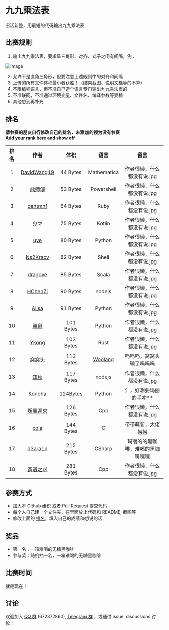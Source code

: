 # 九九乘法表

旧活新整，用最短的代码输出九九乘法表

## 比赛规则

1. 输出九九乘法表，要求呈三角形、对齐、式子之间有间隔，例：

  ![image](https://user-images.githubusercontent.com/18511905/228529653-f2031cc6-61dd-4be7-8a86-f06980b84031.png)

2. 允许不是直角三角形，但要注意上述规则中的对齐和间隔
3. 上传的所有文件体积最小者获胜！（结果截图、说明文档等的不算）
4. 不限编程语言，但不准自己造个语言专门输出九九乘法表的
5. 不准联网，不准通过环境变量、文件名、编译参数等耍赖
6. 其他想到再补充

## 排名

**请参赛的朋友自行修改自己的排名，未添加的视为没有参赛**  
**Add your rank here and show off**

| 排名 |                             作者                             |   体积    |       语言       |  留言 |
| :--: | :----------------------------------------------------------: | :-------: | :--------------: | :--------------: |
|  1   | [DavidWang19](DavidWang19)     |  44 Bytes  |       Mathematica        | 作者很懒，什么都没有说.jpg |
|  2   | [熊师傅](otakuma) | 53 Bytes | Powershell |  作者很懒，什么都没有说.jpg |
|  3   | [dantmnf](dantmnf) | 64 Bytes | Ruby |  作者很懒，什么都没有说.jpg |
|  4   | [鬼才](鬼才)      |  75 Bytes | Kotlin    |  作者很懒，什么都没有说.jpg  |
|  5   | [uye](uye)     |  80 Bytes  |       Python        | 作者很懒，什么都没有说.jpg |
|  6   | [Ns2Kracy](Ns2Kracy)     |  82 Bytes  |       Shell        | 作者很懒，什么都没有说.jpg |
|  7   | [dragove](dragove) | 85 Bytes | Scala | 作者很懒，什么都没有说.jpg |
|  8   | [HChenZi](HChenZi)     |  90 Bytes  |       nodejs        | 作者很懒，什么都没有说.jpg |
|  9   | [Alisa](Alisa)     |  91 Bytes  |       Python        | 作者很懒，什么都没有说.jpg |
|  10  | [鼹鼠](鼹鼠)     |  101 Bytes  |       Python        | 作者很懒，什么都没有说.jpg |
|  11  | [Ykong](Ykong)     |  103 Bytes  |       Rust        | 作者很懒，什么都没有说.jpg |
|  12  | [窝窝头](mr_cino)     |  113 Bytes  |       [Woolang](https://github.com/cinogama/woolang)        | 呜呜呜，窝窝头输了呜呜呜 |
|  13  | [知秋](FAll)     |  117 Bytes  |       nodejs        | 作者很懒，什么都没有说.jpg |
|  14  | Konoha | 124Bytes | Python | 氵，好想要玛丽的手冲** |
|  15  | [煖風遲來](煖風遲來) |  126 Bytes  |       Cpp           | 作者很懒，什么都没有说.jpg |
|  16  | [cola](cola) |  144 Bytes  |       C          | 带带萌新，大佬捞捞 |
|  17  | [d3ara1n](d3ara1n) |  215 Bytes  |       CSharp      | 玛丽的的黑咖啡，难喝的黑咖啡嘿嘿 |
|  18  | [谓道之求](谓道之求) |  281 Bytes  |       Cpp           | 作者很懒，什么都没有说.jpg |

## 参赛方式

- 加入本 Github 组织 或者 Pull Request 提交代码
- 每个人自己建一个文件夹，在里面放上代码和 README, 截图等
- 修改上面的 [排名](#排名)，填入自己的成绩和想说的话

## 奖品

- 第一名：一箱难喝的无糖黑咖啡
- 参与奖：随机抽一名，一箱难喝的无糖黑咖啡

## 比赛时间

就是现在！

## 讨论

欢迎加入 [QQ 群](https://jq.qq.com/?_wv=1027&k=8aBWumWU) (672372860), [Telegram 群](https://t.me/+NjDljiDRrpI4NTU1) ，或通过 issue, discussions 讨论！
